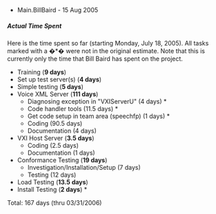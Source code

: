 - Main.BillBaird - 15 Aug 2005

##### Actual Time Spent

Here is the time spent so far (starting Monday, July 18, 2005). All tasks marked with a �*� were not in the original estimate. Note that this is currently only the time that Bill Baird has spent on the project.

  * Training (**9 days**)
  * Set up test server(s) (**4 days**)
  * Simple testing (**5 days**)
  * Voice XML Server (**111 days**) 
    * Diagnosing exception in "VXIServerU" (4 days) *
    * Code handler tools (11.5 days) *
    * Get code setup in team area (speechfp) (1 days) *
    * Coding (90.5 days)
    * Documentation (4 days)
  * VXI Host Server (**3.5 days**) 
    * Coding (2.5 days)
    * Documentation (1 days)
  * Conformance Testing (**19 days**) 
    * Investigation/Installation/Setup (7 days)
    * Testing (12 days)
  * Load Testing (**13.5 days**)
  * Install Testing (**2 days**) *



Total: 167 days (thru 03/31/2006)
